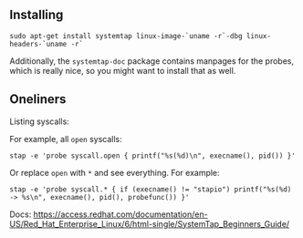 ## Installing
```
sudo apt-get install systemtap linux-image-`uname -r`-dbg linux-headers-`uname -r`  
```
Additionally, the `systemtap-doc` package contains manpages for the probes, which is really nice, so you might want to install that as well.

## Oneliners
Listing syscalls:

For example, all `open` syscalls:
```
stap -e 'probe syscall.open { printf("%s(%d)\n", execname(), pid()) }'
```

Or replace `open` with `*` and see everything.
For example:
```
stap -e 'probe syscall.* { if (execname() != "stapio") printf("%s(%d) -> %s\n", execname(), pid(), probefunc()) }'
```


Docs:
https://access.redhat.com/documentation/en-US/Red_Hat_Enterprise_Linux/6/html-single/SystemTap_Beginners_Guide/
